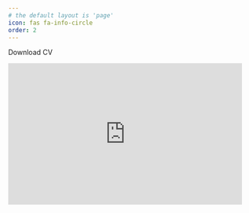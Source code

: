 ```yaml
---
# the default layout is 'page'
icon: fas fa-info-circle
order: 2
---
```


Download CV

<!-- <iframe src="https://usu-my.sharepoint.com/personal/a02271983_aggies_usu_edu/_layouts/15/embed.aspx?UniqueId=2503c717-f434-42dd-9cd8-6c0391e7084c" width="900" height="1000" frameborder="0" scrolling="no" allowfullscreen title="Nikita_Fedik_CV.pdf"></iframe> -->


<iframe src="https://usu-my.sharepoint.com/personal/a02271983_aggies_usu_edu/_layouts/15/Doc.aspx?sourcedoc={ff4e0158-945b-453a-b3af-0b557f8137fa}&amp;action=embedview&amp;wdEmbedCode=1" width="476px" height="288px" frameborder="0">This is an embedded <a target="_blank" href="https://office.com">Microsoft Office</a> document, powered by <a target="_blank" href="https://office.com/webapps">Office</a>.</iframe>